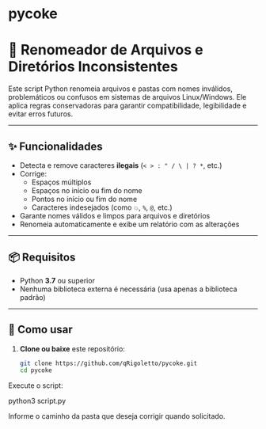 # pycoke


# 🧹 Renomeador de Arquivos e Diretórios Inconsistentes

Este script Python renomeia arquivos e pastas com nomes inválidos, problemáticos ou confusos em sistemas de arquivos Linux/Windows. Ele aplica regras conservadoras para garantir compatibilidade, legibilidade e evitar erros futuros.

---

## ✨ Funcionalidades

- Detecta e remove caracteres **ilegais** (`< > : " / \ | ? *`, etc.)
- Corrige:
  - Espaços múltiplos
  - Espaços no início ou fim do nome
  - Pontos no início ou fim do nome
  - Caracteres indesejados (como `💥`, `%`, `@`, etc.)
- Garante nomes válidos e limpos para arquivos e diretórios
- Renomeia automaticamente e exibe um relatório com as alterações

---

## 📦 Requisitos

- Python **3.7** ou superior
- Nenhuma biblioteca externa é necessária (usa apenas a biblioteca padrão)

---

## 🚀 Como usar

1. **Clone ou baixe** este repositório:

   ```bash
   git clone https://github.com/qRigoletto/pycoke.git
   cd pycoke

Execute o script:

python3 script.py

Informe o caminho da pasta que deseja corrigir quando solicitado.
